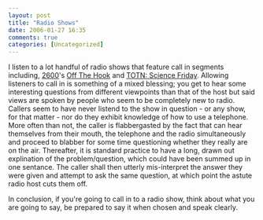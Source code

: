 ```yaml
---
layout: post
title: "Radio Shows"
date: 2006-01-27 16:35
comments: true
categories: [Uncategorized]
---
```

I listen to a lot handful of radio shows that feature call in segments including, <a href="http://2600.net">2600</a>'s <a href="http://2600.net/oth">Off The Hook</a> and <a href="http://www.npr.org/programs/scifri/">TOTN: Science Friday</a>.  Allowing listeners to call in is something of a mixed blessing; you get to hear some interesting questions from different viewpoints than that of the host but said views are spoken by people who seem to be completely new to radio.  Callers seem to have never listend to the show in question - or any show, for that matter - nor do they exhibit knowledge of how to use a telephone.  More often than not, the caller is flabbergasted by the fact that can hear themselves from their mouth, the telephone and the radio simultaneously and proceed to blabber for some time questioning whether they really are on the air.  Thereafter, it is standard practice to have a long, drawn out explination of the problem/question, which could have been summed up in one sentance.  The caller shall then utterly mis-interpret the answer they were given and attempt to ask the same question, at which point the astute radio host cuts them off.

In conclusion, if you're going to call in to a radio show, think about what you are going to say, be prepared to say it when chosen and speak clearly.
